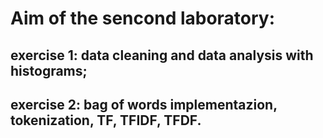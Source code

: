 # Aim of the sencond laboratory:
## exercise 1: data cleaning and data analysis with histograms;
## exercise 2: bag of words implementazion, tokenization, TF, TFIDF, TFDF.
